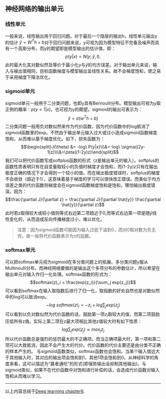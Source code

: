 ## 神经网络的输出单元

### 线性单元
一般来说，线性输出用于回归问题。对于最后一个隐层的输出h，线性单元输出y的估计$\ \hat{y} = W^Th + b$对于回归问题来说，y可视为因为模型特征不完备及噪声而具有一个高斯分布，而y的期望即是模型输出的估计值，即：
$$p(y|x) = N(y;\hat{y},I).$$此时最大化其对数似然及等价于最小化y与$\hat{y}$的均方误差。对于输出单元来说，输入与输出值相同，目标函数梯度与模型输出呈线性关系。故不会梯度饱和，使之易于采用梯度下降法优化。

### sigmoid单元
sigmoid单元一般用于二分类问题，也即y具有Bernoulli分布。模型输出可视为y取正例的概率：$p(y=1|x)$。也可视为y的期望。sigmoid的输出可表示为：$$\hat{y} = \sigma(w^Th + b)$$二分类问题一般用负对数似然来作为代价函数，因为代价函数中的log抵消了sigmoid函数里的exp。不然由于输出单元输入过大或过小造成sigmoid函数梯度饱和，从而难以基于梯度优化。如下，损失函数为：$$\begin{split}J(\theta) &= -log\ P(y|x)\\\&=-log\ \sigma((2y-1)z)\\\&=\zeta((1-2y)z)\end{split}$$我们可以把代价函数写成softplus函数的形式（z是输出单元的输入）。softplus的函数性质表明只有在自变量取较小的负值时梯度才会饱和，而(1-2y)z只有在输出极度正确的情况下才会得到一个较小的值。而在输出极度错误时，softplus的梯度不会收敛（趋近于1），这意味着基于梯度的学习可以很快改正错误。而类似于均方误差之类的代价函数则梯度会在sigmoid函数梯度饱和是饱和，哪怕输出极度错误。因为：$$\frac{\partial J}{\partial z} = \frac{\partial J}{\partial \hat{y}} \frac{\partial \hat{y}}{\partial z}$$此时若z取得较大或较小值则等式右边第二项趋近于0,而等式右边第一项是随$\hat{y}$线性变化的，从而造成反向传播梯度过小，难以优化。
>注意：因为sigmoid函数可能因为输入过低下溢到0，而对0取对数为负无穷。故一般将代价函数表示为z的函数。

### softmax单元
可以把softmax单元视为sigmoid在多分类问题上的拓展。多分类问题y服从Multinoulli分布，而神经网络要做的是输出这个多项分布的参数估计，所以希望在输出单元对输入作归一化处理。softmax函数的形式为：$$softmax(z)_i = \frac{exp(z_i)}{\sum_j exp(z_j)}$$可以看到softmax在输入取指数后进行了归一化，取指数的好处自然也是对数似然中的log可以抵消exp。$$-log\ softmax(z)_i = -z_i + log\sum_j exp(z_j)$$可以看到以负对数似然为代价函数的话，鼓励第一项$z_i$取较大的值，而第二项鼓励压低所有z值。实际上第二项在z最大项相比其他z值较大时有如下性质：$$log\sum_j exp(z_j) \approx max_j z_j$$所以代价函数总是强烈的惩罚最大的不正确项。而当正确项最大时，第一项和第二项可以大致抵消，因此不会产生大的代价。代价函数的代价主要还是由分类不正确的样本产生的。
与sigmoid函数类似，softmax函数也会饱和。当某个输入值远大于其他输入时，其对应的输出项会饱和到1，其他1项会饱和到0。从神经科学的角度来看，这可以描述为“赢者通吃”的形式(即强势输出会抑制其他输出)。与sigmoid类似，如果不在代价函数中对饱和进行补偿的话，会造成代价函数对输入饱和从而难以学习。


----
以上内容总结于[Deep learning chapter6](http://www.deeplearningbook.org/contents/mlp.html).

